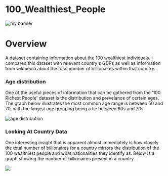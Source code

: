 # 100_Wealthiest_People
<img src='https://user-images.githubusercontent.com/47340620/202580305-e7137a1b-e280-42b6-a99a-6ebde735be1d.jpg' alt='my
banner'>
<h1><b>Overview</b></h1>
<p>A dataset containing information about the 100 wealthiest individuals. I compared this dataset with relevant country's 
GDPs as well as information from wikipedia about the total number of billionaires within that country.</p>

<h3><b>Age distribution</b></h3>
<p>One of the useful pieces of information that can be gathered from the '100 Richest People' dataset is the distribution and prevelance of certain ages. The graph below illustrates the most common age range is between 50 and 70, with the largest age grouping being a tie between 60s and 70s.</p>
<img src='https://user-images.githubusercontent.com/47340620/202586313-ae8a3c98-a1c5-4281-b991-f5ab65e932d3.png' alt='age distribution'>

<h3><b>Looking At Country Data</b></h3>
<p>One interesting insight that is apparent almost immediately is how closely the total number of billionaires for a country mirrors the distribution of the 100 wealthiest people and what nationalities they identify as. Below is a graph showing the number of billionaires present in a country.</p>
<img src='https://user-images.githubusercontent.com/47340620/203137191-632e692f-374e-4b1e-9bbe-1516a4790427.png'>
